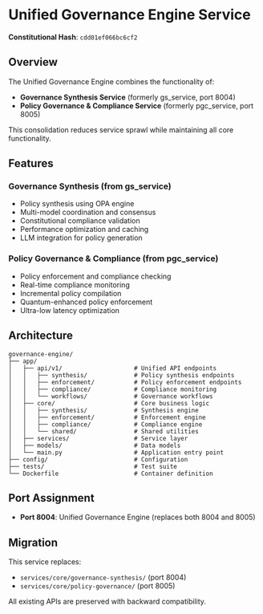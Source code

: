 # Unified Governance Engine Service

**Constitutional Hash**: `cdd01ef066bc6cf2`

## Overview

The Unified Governance Engine combines the functionality of:
- **Governance Synthesis Service** (formerly gs_service, port 8004)
- **Policy Governance & Compliance Service** (formerly pgc_service, port 8005)

This consolidation reduces service sprawl while maintaining all core functionality.

## Features

### Governance Synthesis (from gs_service)
- Policy synthesis using OPA engine
- Multi-model coordination and consensus
- Constitutional compliance validation
- Performance optimization and caching
- LLM integration for policy generation

### Policy Governance & Compliance (from pgc_service)
- Policy enforcement and compliance checking
- Real-time compliance monitoring
- Incremental policy compilation
- Quantum-enhanced policy enforcement
- Ultra-low latency optimization

## Architecture

```
governance-engine/
├── app/
│   ├── api/v1/                    # Unified API endpoints
│   │   ├── synthesis/             # Policy synthesis endpoints
│   │   ├── enforcement/           # Policy enforcement endpoints
│   │   ├── compliance/            # Compliance monitoring
│   │   └── workflows/             # Governance workflows
│   ├── core/                      # Core business logic
│   │   ├── synthesis/             # Synthesis engine
│   │   ├── enforcement/           # Enforcement engine
│   │   ├── compliance/            # Compliance engine
│   │   └── shared/                # Shared utilities
│   ├── services/                  # Service layer
│   ├── models/                    # Data models
│   └── main.py                    # Application entry point
├── config/                        # Configuration
├── tests/                         # Test suite
└── Dockerfile                     # Container definition
```

## Port Assignment

- **Port 8004**: Unified Governance Engine (replaces both 8004 and 8005)

## Migration

This service replaces:
- `services/core/governance-synthesis/` (port 8004)
- `services/core/policy-governance/` (port 8005)

All existing APIs are preserved with backward compatibility.